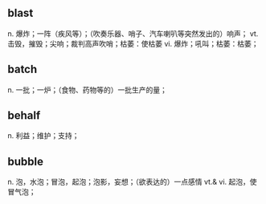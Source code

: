 ## blast
n.  爆炸；一阵（疾风等）；（吹奏乐器、哨子、汽车喇叭等突然发出的）响声；
vt.  击毁，摧毁；尖响；裁判高声吹哨；枯萎：使枯萎
vi.  爆炸；吼叫；枯萎：枯萎；

## batch
n. 一批；一炉；（食物、药物等的）一批生产的量；

## behalf
n. 利益；维护；支持；

## bubble
n. 泡，水泡；冒泡，起泡；泡影，妄想；（欲表达的）一点感情
vt.& vi. 起泡，使冒气泡；